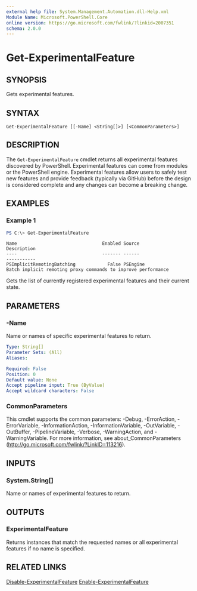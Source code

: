 ```yaml
---
external help file: System.Management.Automation.dll-Help.xml
Module Name: Microsoft.PowerShell.Core
online version: https://go.microsoft.com/fwlink/?linkid=2007351
schema: 2.0.0
---
```


# Get-ExperimentalFeature

## SYNOPSIS
Gets experimental features.

## SYNTAX

```
Get-ExperimentalFeature [[-Name] <String[]>] [<CommonParameters>]
```

## DESCRIPTION
The `Get-ExperimentalFeature` cmdlet returns all experimental features
discovered by PowerShell.
Experimental features can come from modules or the PowerShell engine.
Experimental features allow users to safely test new features and provide
feedback (typically via GitHub) before the design is considered complete and
any changes can become a breaking change.

## EXAMPLES

### Example 1
```powershell
PS C:\> Get-ExperimentalFeature
```

```output
Name                                Enabled Source                              Description
----                                ------- ------                              -----------
PSImplicitRemotingBatching            False PSEngine                            Batch implicit remoting proxy commands to improve performance
```

Gets the list of currently registered experimental features and their current state.

## PARAMETERS

### -Name
Name or names of specific experimental features to return.

```yaml
Type: String[]
Parameter Sets: (All)
Aliases:

Required: False
Position: 0
Default value: None
Accept pipeline input: True (ByValue)
Accept wildcard characters: False
```

### CommonParameters
This cmdlet supports the common parameters: -Debug, -ErrorAction, -ErrorVariable, -InformationAction, -InformationVariable, -OutVariable, -OutBuffer, -PipelineVariable, -Verbose, -WarningAction, and -WarningVariable.
For more information, see about_CommonParameters (http://go.microsoft.com/fwlink/?LinkID=113216).

## INPUTS

### System.String[]

Name or names of experimental features to return.

## OUTPUTS

### ExperimentalFeature

Returns instances that match the requested names or all experimental features if no name is specified.

## RELATED LINKS

[Disable-ExperimentalFeature](Disable-ExperimentalFeature.md)
[Enable-ExperimentalFeature](Enable-ExperimentalFeature.md)
